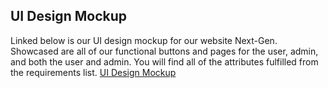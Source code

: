 ## UI Design Mockup
Linked below is our UI design mockup for our website Next-Gen. Showcased are all of our functional buttons and pages for the user, admin, and both the user and admin.
You will find all of the attributes fulfilled from the requirements list.
[UI Design Mockup](https://marvelapp.com/project/6888166)

